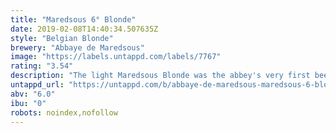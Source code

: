 ```yaml
---
title: "Maredsous 6° Blonde"
date: 2019-02-08T14:40:34.507635Z
style: "Belgian Blonde"
brewery: "Abbaye de Maredsous"
image: "https://labels.untappd.com/labels/7767"
rating: "3.54"
description: "The light Maredsous Blonde was the abbey's very first beer. Nowadays, the monks still drink it daily at lunch.  Maredsous Blonde is a delectable blonde ale with springy fruitiness, soft malting and a slightly dry, gentle-hopped finish. A sparkling nose, complex flavors and a touch of bitterness give this fine ale all of the refreshing qualities of a classic Belgian blonde."
untappd_url: "https://untappd.com/b/abbaye-de-maredsous-maredsous-6-blonde/7767"
abv: "6.0"
ibu: "0"
robots: noindex,nofollow
---
```

